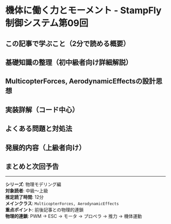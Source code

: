 # 機体に働く力とモーメント - StampFly制御システム第09回

## この記事で学ぶこと（2分で読める概要）

## 基礎知識の整理（初中級者向け詳細解説）

## MulticopterForces, AerodynamicEffectsの設計思想

## 実装詳解（コード中心）

## よくある問題と対処法

## 発展的内容（上級者向け）

## まとめと次回予告

---

**シリーズ**: 物理モデリング編  
**対象読者**: 中級〜上級  
**推定読了時間**: 12分  
**メインクラス**: `MulticopterForces, AerodynamicEffects`  
**重点ポイント**: 前後記事との物理的連鎖  
**物理的連鎖**: PWM → ESC → モータ → プロペラ → 推力 → 機体運動

